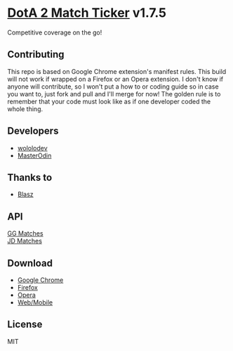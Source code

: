 # [DotA 2 Match Ticker](http://dotaprj.me) v1.7.5
Competitive coverage on the go!

## Contributing
This repo is based on Google Chrome extension's manifest rules. This build will not work if wrapped on a Firefox or an Opera extension. I don't know if anyone will contribute, so I won't put a how to or coding guide so in case you want to, just fork and pull and I'll merge for now! The golden rule is to remember that your code must look like as if one developer coded the whole thing.

## Developers
* [wololodev](https://github.com/wololodev)
* [MasterOdin](https://github.com/MasterOdin)

## Thanks to
*  [Blasz](https://github.com/Blasz)

## API
[GG Matches](http://api.dotaprj.me/v2/gg/)  
[JD Matches](http://api.dotaprj.me/v2/jd/)

## Download  
*  [Google Chrome](https://chrome.google.com/webstore/detail/dota-2-match-ticker/nejdjlaibiicicciokonbbkecjleilon/)  
*  [Firefox](https://addons.mozilla.org/en-US/firefox/addon/dota-2-match-ticker/)  
*  [Opera](https://addons.opera.com/en/extensions/details/dota-2-match-ticker/)  
*  [Web/Mobile](http://dotaprj.me/d2mt)  

## License
MIT
